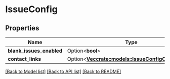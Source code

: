 # IssueConfig

## Properties

Name | Type | Description | Notes
------------ | ------------- | ------------- | -------------
**blank_issues_enabled** | Option<**bool**> |  | [optional]
**contact_links** | Option<[**Vec<crate::models::IssueConfigContactLink>**](IssueConfigContactLink.md)> |  | [optional]

[[Back to Model list]](../README.md#documentation-for-models) [[Back to API list]](../README.md#documentation-for-api-endpoints) [[Back to README]](../README.md)


